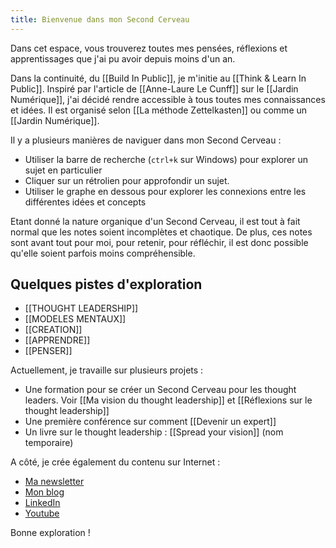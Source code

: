 ```yaml
---
title: Bienvenue dans mon Second Cerveau
---
```


Dans cet espace, vous trouverez toutes mes pensées, réflexions et apprentissages que j'ai pu avoir depuis moins d'un an.

Dans la continuité, du [[Build In Public]], je m'initie au [[Think & Learn In Public]]. Inspiré par l'article de [[Anne-Laure Le Cunff]] sur le [[Jardin Numérique]], j'ai décidé rendre accessible à tous toutes mes connaissances et idées. Il est organisé selon [[La méthode Zettelkasten]] ou comme un [[Jardin Numérique]].

Il y a plusieurs manières de naviguer dans mon Second Cerveau :

- Utiliser la barre de recherche (`ctrl+k` sur Windows) pour explorer un sujet en particulier
- Cliquer sur un rétrolien pour approfondir un sujet.
- Utiliser le graphe en dessous pour explorer les connexions entre les différentes idées et concepts

Etant donné la nature organique d'un Second Cerveau, il est tout à fait normal que les notes soient incomplètes et chaotique. De plus, ces notes sont avant tout pour moi, pour retenir, pour réfléchir, il est donc possible qu'elle soient parfois moins compréhensible.
## Quelques pistes d'exploration

- [[THOUGHT LEADERSHIP]]
- [[MODELES MENTAUX]]
- [[CREATION]]
- [[APPRENDRE]]
- [[PENSER]]

Actuellement, je travaille sur plusieurs projets :

- Une formation pour se créer un Second Cerveau pour les thought leaders. Voir [[Ma vision du thought leadership]] et [[Réflexions sur le thought leadership]]
- Une première conférence sur comment [[Devenir un expert]]
- Un livre sur le thought leadership : [[Spread your vision]] (nom temporaire)

A côté, je crée également du contenu sur Internet :

- [Ma newsletter](https://thinklearn.substack.com/)
- [Mon blog](https://romainledda.framer.website/blog)
- [LinkedIn](https://www.linkedin.com/in/romain-ledda-thought-leader-for-thought-leader/)
- [Youtube](https://www.youtube.com/channel/UChB-sKD7-wx9IRRZ2BxtATQ)

Bonne exploration !
